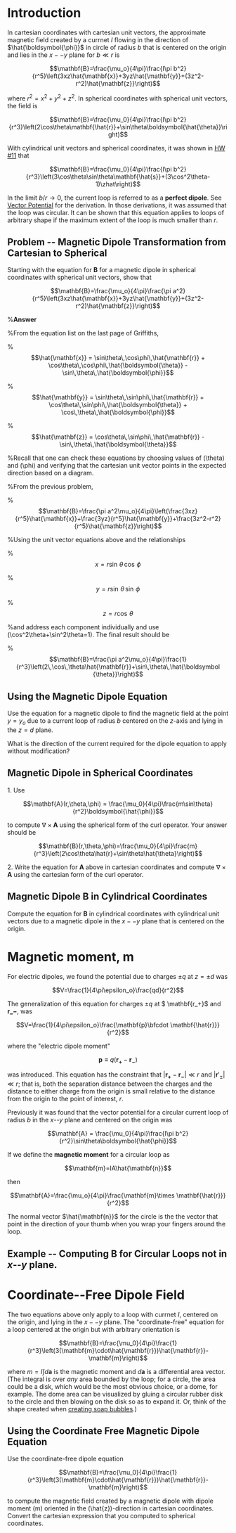 # Introduction

In cartesian coordinates with cartesian unit vectors, the approximate magnetic field created by a currnet $I$ flowing in the direction of $\hat{\boldsymbol{\phi}}$ in circle of radius $b$ that is centered on the origin and lies in the $x--y$ plane for $b\ll r$ is

$$\mathbf{B}=\frac{\mu_o}{4\pi}\frac{I\pi b^2}{r^5}\left(3xz\hat{\mathbf{x}}+3yz\hat{\mathbf{y}}+(3z^2-r^2)\hat{\mathbf{z}}\right)$$

where $r^2=x^2+y^2+z^2$. In spherical coordinates with spherical unit vectors, the field is

$$\mathbf{B}=\frac{\mu_0}{4\pi}\frac{I\pi b^2}{r^3}\left(2\cos\theta\mathbf{\hat{r}}+\sin\theta\boldsymbol{\hat{\theta}}\right)$$

With cylindrical unit vectors and spherical coordinates, it was shown in [HW #11](hw11.html) that

$$\mathbf{B}=\frac{\mu_0}{4\pi}\frac{I\pi b^2}{r^3}\left(3\cos\theta\sin\theta\mathbf{\hat{s}}+(3\cos^2\theta-1)\zhat\right)$$

In the limit $b/r\rightarrow 0$, the current loop is referred to as a **perfect dipole**. See [Vector Potential](vector\_potential.html) for the derivation. In those derivations, it was assumed that the loop was circular. It can be shown that this equation applies to loops of arbitrary shape if the maximum extent of the loop is much smaller than $r$.

## Problem -- Magnetic Dipole Transformation from Cartesian to Spherical

Starting with the equation for $\mathbf{B}$ for a magnetic dipole in spherical coordinates with spherical unit vectors, show that

$$\mathbf{B}=\frac{\mu_o}{4\pi}\frac{\pi a^2}{r^5}\left(3xz\hat{\mathbf{x}}+3yz\hat{\mathbf{y}}+(3z^2-r^2)\hat{\mathbf{z}}\right)$$

%**Answer**

%From the equation list on the last page of Griffiths,

%$$\hat{\mathbf{x}} = \sin\theta\,\cos\phi\,\hat{\mathbf{r}} + \cos\theta\,\cos\phi\,\hat{\boldsymbol{\theta}} - \sin\,\theta\,\hat{\boldsymbol{\phi}}$$

%$$\hat{\mathbf{y}} = \sin\theta\,\sin\phi\,\hat{\mathbf{r}} + \cos\theta\,\sin\phi\,\hat{\boldsymbol{\theta}} + \cos\,\theta\,\hat{\boldsymbol{\phi}}$$

%$$\hat{\mathbf{z}} = \cos\theta\,\sin\phi\,\hat{\mathbf{r}} - \sin\,\theta\,\hat{\boldsymbol{\theta}}$$

%Recall that one can check these equations by choosing values of \(\theta\) and \(\phi\) and verifying that the cartesian unit vector points in the expected direction based on a diagram.

%From the previous problem,

%$$\mathbf{B}=\frac{\pi a^2\mu_o}{4\pi}\left(\frac{3xz}{r^5}\hat{\mathbf{x}}+\frac{3yz}{r^5}\hat{\mathbf{y}}+\frac{3z^2-r^2}{r^5}\hat{\mathbf{z}}\right)$$

%Using the unit vector equations above and the relationships

%$$x=r\sin\,\theta\,\cos\,\phi$$

%$$y=r\sin\,\theta\,\sin\,\phi$$

%$$z=r\cos\,\theta$$

%and address each component individually and use \(\cos^2\theta+\sin^2\theta=1\). The final result should be

%$$\mathbf{B}=\frac{\pi a^2\mu_o}{4\pi}\frac{1}{r^3}\left(2\,\cos\,\theta\hat{\mathbf{r}}+\sin\,\theta\,\hat{\boldsymbol {\theta}}\right)$$

## Using the Magnetic Dipole Equation

Use the equation for a magnetic dipole to find the magnetic field at the point $y=y_o$ due to a current loop of radius $b$ centered on the $z$-axis and lying in the $z=d$ plane.

What is the direction of the current required for the dipole equation to apply without modification?

## Magnetic Dipole in Spherical Coordinates

1\. Use

$$\mathbf{A}(r,\theta,\phi) = \frac{\mu_0}{4\pi}\frac{m\sin\theta}{r^2}\boldsymbol{\hat{\phi}}$$

to compute $\nabla \times \mathbf{A}$ using the spherical form of the curl operator. Your answer should be

$$\mathbf{B}(r,\theta,\phi)=\frac{\mu_0}{4\pi}\frac{m}{r^3}\left(2\cos\theta\hat{r}+\sin\theta\hat{\theta}\right)$$

2\. Write the equation for $\mathbf{A}$ above in cartesian coordinates and compute $\nabla \times \mathbf{A}$ using the cartesian form of the curl operator.

## Magnetic Dipole $\mathbf{B}$ in Cylindrical Coordinates

Compute the equation for $\mathbf{B}$ in cylindrical coordinates with cylindrical unit vectors due to a magnetic dipole in the $x--y$ plane that is centered on the origin. 

# Magnetic moment, $\mathbf{m}$

For electric dipoles, we found the potential due to charges $\pm q$ at $z=\pm d$ was

$$V=\frac{1}{4\pi\epsilon_o}\frac{qd}{r^2}$$

The generalization of this equation for charges $\pm q$ at $ \mathbf{r_+}$ and $\mathbf{r\_-}$, was

$$V=\frac{1}{4\pi\epsilon_o}\frac{\mathbf{p}\bfcdot \mathbf{\hat{r}}}{r^2}$$

where the "electric dipole moment" 

$$\mathbf{p}\equiv q(\mathbf{r_+}-\mathbf{r_-})$$

was introduced. This equation has the constraint that $|\mathbf{r_+}-\mathbf{r_-}|\ll r$ and $|\mathbf{r}'_{\pm}|\ll r$; that is, both the separation distance between the charges and the distance to either charge from the origin is small relative to the distance from the origin to the point of interest, $r$.

Previously it was found that the vector potential for a circular current loop of radius $b$ in the $x$--$y$ plane and centered on the origin was

$$\mathbf{A} = \frac{\mu_0}{4\pi}\frac{I\pi b^2}{r^2}\sin\theta\boldsymbol{\hat{\phi}}$$

If we define the **magnetic moment** for a circular loop as

$$\mathbf{m}=IA\hat{\mathbf{n}}$$

then

$$\mathbf{A}=\frac{\mu_o}{4\pi}\frac{\mathbf{m}\times \mathbf{\hat{r}}}{r^2}$$

The normal vector $\hat{\mathbf{n}}$ for the circle is the the vector that point in the direction of your thumb when you wrap your fingers around the loop.

## Example -- Computing $\mathbf{B}$ for Circular Loops not in $x$--$y$ plane.


# Coordinate--Free Dipole Field

The two equations above only apply to a loop with currnet $I$, centered on the origin, and lying in the $x--y$ plane. The "coordinate-free" equation for a loop centered at the origin but with arbitrary orientation is

$$\mathbf{B}=\frac{\mu_0}{4\pi}\frac{1}{r^3}\left(3(\mathbf{m}\cdot\hat{\mathbf{r}})\hat{\mathbf{r}}-\mathbf{m}\right)$$

where $m=I\int d\mathbf{a}$ is the magnetic moment and $d\mathbf{a}$ is a differential area vector. (The integral is over _any_ area bounded by the loop; for a circle, the area could be a disk, which would be the most obvious choice, or a dome, for example. The dome area can be visualized by gluing a circular rubber disk to the circle and then blowing on the disk so as to expand it. Or, think of the shape created when [creating soap bubbles](https://arstechnica.com/science/2020/02/physicists-determine-the-optimal-soap-recipe-for-blowing-gigantic-bubbles/).)

## Using the Coordinate Free Magnetic Dipole Equation

Use the coordinate-free dipole equation

$$\mathbf{B}=\frac{\mu_0}{4\pi}\frac{1}{r^3}\left(3(\mathbf{m}\cdot\hat{\mathbf{r}})\hat{\mathbf{r}}-\mathbf{m}\right)$$

to compute the magnetic field created by a magnetic dipole with dipole moment \(m\) oriented in the \(\hat{z}\)-direction in cartesian coordinates. Convert the cartesian expression that you computed to spherical coordinates.
